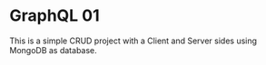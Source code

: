 # GraphQL 01

This is a simple CRUD project with a Client and Server sides using MongoDB as database.